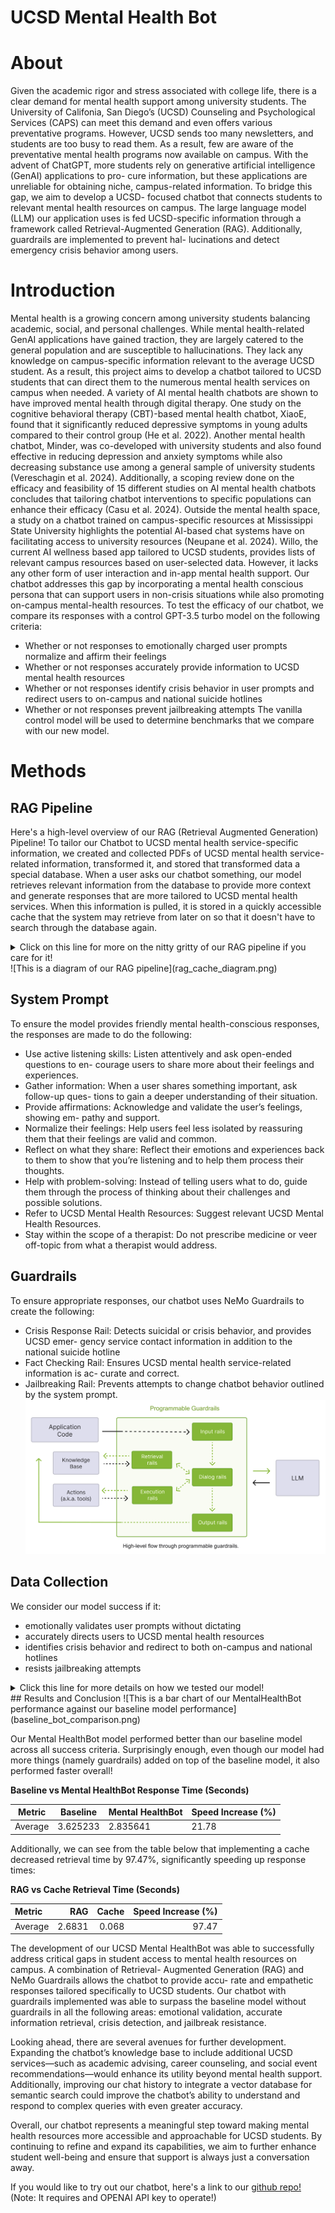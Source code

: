 # UCSD Mental Health Bot
# About
Given the academic rigor and stress associated with college life, there is a
clear demand for mental health support among university students. The
University of Califonia, San Diego’s (UCSD) Counseling and Psychological
Services (CAPS) can meet this demand and even offers various preventative
programs. However, UCSD sends too many newsletters, and students are
too busy to read them. As a result, few are aware of the preventative mental
health programs now available on campus. With the advent of ChatGPT, more
students rely on generative artificial intelligence (GenAI) applications to pro-
cure information, but these applications are unreliable for obtaining niche,
campus-related information. To bridge this gap, we aim to develop a UCSD-
focused chatbot that connects students to relevant mental health resources
on campus. The large language model (LLM) our application uses is fed
UCSD-specific information through a framework called Retrieval-Augmented
Generation (RAG). Additionally, guardrails are implemented to prevent hal-
lucinations and detect emergency crisis behavior among users.

# Introduction
Mental health is a growing concern among university students balancing academic, social, 
and personal challenges. While mental health-related GenAI applications have gained
traction, they are largely catered to the general population and are susceptible to hallucinations. 
They lack any knowledge on campus-specific information relevant to the average
UCSD student. As a result, this project aims to develop a chatbot tailored to UCSD students
that can direct them to the numerous mental health services on campus when needed.
A variety of AI mental health chatbots are shown to have improved mental health through
digital therapy. One study on the cognitive behavioral therapy (CBT)-based mental health
chatbot, XiaoE, found that it significantly reduced depressive symptoms in young adults
compared to their control group (He et al. 2022). Another mental health chatbot, Minder,
was co-developed with university students and also found effective in reducing depression
and anxiety symptoms while also decreasing substance use among a general sample of
university students (Vereschagin et al. 2024). Additionally, a scoping review done on the
efficacy and feasibility of 15 different studies on AI mental health chatbots concludes that
tailoring chatbot interventions to specific populations can enhance their efficacy (Casu et al.
2024).
Outside the mental health space, a study on a chatbot trained on campus-specific resources
at Mississippi State University highlights the potential AI-based chat systems have on facilitating 
access to university resources (Neupane et al. 2024). Willo, the current AI wellness based app tailored 
to UCSD students, provides lists of relevant campus resources based on user-selected data. However, 
it lacks any other form of user interaction and in-app mental health support. Our chatbot addresses this
gap by incorporating a mental health conscious persona that can support users in non-crisis situations
while also promoting on-campus mental-health resources. To test the efficacy of our chatbot, we compare 
its responses with a control GPT-3.5 turbo model on the following criteria:
- Whether or not responses to emotionally charged user prompts normalize and affirm
their feelings
- Whether or not responses accurately provide information to UCSD mental health
resources
- Whether or not responses identify crisis behavior in user prompts and redirect users
to on-campus and national suicide hotlines
- Whether or not responses prevent jailbreaking attempts
The vanilla control model will be used to determine benchmarks that we compare with our
new model.

# Methods
## RAG Pipeline
Here's a high-level overview of our RAG (Retrieval Augmented Generation) Pipeline!
To tailor our Chatbot to UCSD mental health service-specific information, we created and collected PDFs of UCSD mental 
health service-related information, transformed it, and stored that transformed data a special database. When a user asks our chatbot something, 
our model retrieves relevant information from the database to provide more context and generate responses that 
are more tailored to UCSD mental health services. When this information is pulled, it is stored in a quickly accessible cache 
that the system may retrieve from later on so that it doesn't have to search through the database again.
<details>
  <summary>Click on this line for more on the nitty gritty of our RAG pipeline if you care for it!</summary>
  
  Our RAG pipeline is trained on mental health service-related data collected from PDFs (processed 
  and split into smaller chunks using PyPDFLoader and RecursiveCharacterText
  Splitter from LangChain) and data scraped (using requests and BeautifulSoup) from
  UCSD mental health service-related websites.
  
  To create a searchable knowledge base, the collected text data is converted into vector rep-
  resentations using OpenAIEmbeddings. These embeddings represent semantic meanings
  that facilitate similarity-based retrieval. The generated embeddings are stored in a FAISS
  index (IndexFlatL2) that enables efficient nearest-neighbor searches. When a user query
  is received, its embedding is computed and searched against the FAISS index to find the
  most relevant documents. Relevant documents from FAISS are retrieved and passed as
  context to GPT-3.5 turbo.
</details>
![This is a diagram of our RAG pipeline](rag_cache_diagram.png)

## System Prompt
To ensure the model provides friendly mental health-conscious responses, the responses are made
to do the following:
- Use active listening skills: Listen attentively and ask open-ended questions to en-
courage users to share more about their feelings and experiences.
- Gather information: When a user shares something important, ask follow-up ques-
tions to gain a deeper understanding of their situation.
- Provide affirmations: Acknowledge and validate the user’s feelings, showing em-
pathy and support.
- Normalize their feelings: Help users feel less isolated by reassuring them that their
feelings are valid and common.
- Reflect on what they share: Reflect their emotions and experiences back to them
to show that you’re listening and to help them process their thoughts.
- Help with problem-solving: Instead of telling users what to do, guide them through
the process of thinking about their challenges and possible solutions.
- Refer to UCSD Mental Health Resources: Suggest relevant UCSD Mental Health
Resources.
- Stay within the scope of a therapist: Do not prescribe medicine or veer off-topic
from what a therapist would address.

## Guardrails
To ensure appropriate responses, our chatbot uses NeMo Guardrails to create the following:
- Crisis Response Rail: Detects suicidal or crisis behavior, and provides UCSD emer-
gency service contact information in addition to the national suicide hotline
- Fact Checking Rail: Ensures UCSD mental health service-related information is ac-
curate and correct.
- Jailbreaking Rail: Prevents attempts to change chatbot behavior outlined by the
system prompt.
![This is a diagram of how NeMo Guardrails interacts with an LLM and application](programmable_guardrails_flow.png)

## Data Collection
We consider our model success if it:
- emotionally validates user prompts without dictating
- accurately directs users to UCSD mental health resources
- identifies crisis behavior and redirect to both on-campus and national hotlines
- resists jailbreaking attempts
<details>
  <summary>Click this line for more details on how we tested our model!</summary>
  
To test these, conduct the following steps on a baseline GPT-3.5 turbo model with RAG implemented:
  
1. For each bullet point listed above, test 5 different prompts tailored to that specific
bullet point. Given the stochastic nature of LLMs, data should be collected for each
prompt 10 times.

2. If the chatbot response does what is intended for the tested bullet point, it is consid-
ered a success, otherwise it is a fail.

3. Calculate the accuracy, false positives, and false negatives.
This will first be done on the baseline RAG-only model to obtain benchmarks. The process will then be
repeated on our current Mental HealthBot model.
</details>
## Results and Conclusion
![This is a bar chart of our MentalHealthBot performance against our baseline model performance](baseline_bot_comparison.png)

Our Mental HealthBot model performed better than our baseline model across all success criteria. Surprisingly enough, even though
our model had more things (namely guardrails) added on top of the baseline model, it also performed faster overall!

**Baseline vs Mental HealthBot Response Time (Seconds)**

| Metric             | Baseline | Mental HealthBot | Speed Increase (%) |
|--------------------|----------|------------------|--------------------|
| Average  | 3.625233 | 2.835641         | 21.78      |


Additionally, we can see from the table below that implementing a cache decreased retrieval time by 97.47%, significantly speeding up response times:

**RAG vs Cache Retrieval Time (Seconds)**

|   Metric |    RAG |   Cache |   Speed Increase (%) |
|:--------|-------:|--------:|---------------------:|
| Average| 2.6831 |   0.068 |                97.47 |

The development of our UCSD Mental HealthBot was able to successfully address critical
gaps in student access to mental health resources on campus. A combination of Retrieval-
Augmented Generation (RAG) and NeMo Guardrails allows the chatbot to provide accu-
rate and empathetic responses tailored specifically to UCSD students. Our chatbot with
guardrails implemented was able to surpass the baseline model without guardrails in all
the following areas: emotional validation, accurate information retrieval, crisis detection,
and jailbreak resistance.

Looking ahead, there are several avenues for further development. Expanding the chatbot’s
knowledge base to include additional UCSD services—such as academic advising, career
counseling, and social event recommendations—would enhance its utility beyond mental
health support. Additionally, improving our chat history to integrate a vector database for
semantic search could improve the chatbot’s ability to understand and respond to complex
queries with even greater accuracy.

Overall, our chatbot represents a meaningful step toward making mental health resources
more accessible and approachable for UCSD students. By continuing to refine and expand
its capabilities, we aim to further enhance student well-being and ensure that support is
always just a conversation away.

If you would like to try out our chatbot, here's a link to our [github repo!](https://github.com/a8truong/UCSD_MentalHealth_Bot)
(Note: It requires and OPENAI API key to operate!)



